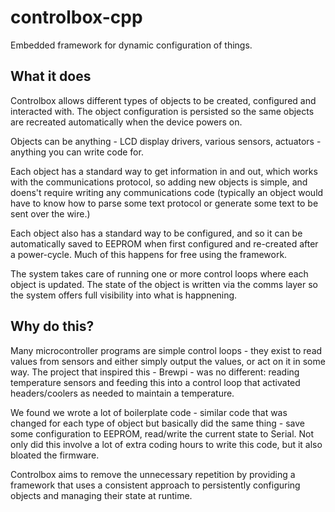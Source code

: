 # controlbox-cpp
Embedded framework for dynamic configuration of things.

## What it does

Controlbox allows different types of objects to be created,
configured and interacted with. The object configuration is persisted so the same objects are recreated
automatically when the device powers on. 

Objects can be anything - LCD display drivers, various sensors, actuators - anything
you can write code for. 

Each object has a standard way to get information in and out, which works with the
communications protocol, so adding new objects is simple, and doens't require writing any
communications code (typically an object would have to know how to parse some text protocol or
generate some text to be sent over the wire.)

Each object also has a standard way to be configured, and so it can be automatically saved to EEPROM
when first configured and re-created after a power-cycle. Much of this happens for free using the
framework.

The system takes care of running one or more control loops where each object is updated. 
The state of the object is written via the comms layer so the system offers full visibility 
into what is happnening. 


## Why do this?

Many microcontroller programs are simple control loops - they 
exist to read values from sensors and either simply output the values, or 
act on it in some way. The project that inspired this - Brewpi - was no different: reading temperature sensors and
feeding this into a control loop that activated headers/coolers as needed to maintain a temperature.

We found we wrote a lot of boilerplate code - similar code that was changed for each type of object
but basically did the same thing - save some configuration to EEPROM, read/write the current
state to Serial. Not only did this involve a lot of extra coding hours to write this code, but it
also bloated the firmware. 

Controlbox aims to remove the unnecessary repetition by providing a framework that uses a consistent
approach to persistently configuring objects and managing their state at runtime. 
